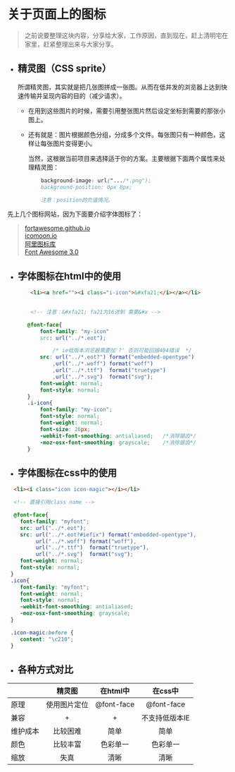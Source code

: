 # **关于页面上的图标**

> 之前说要整理这块内容，分享给大家，工作原因，直到现在，赶上清明宅在家里，赶紧整理出来与大家分享。 


 + ## 精灵图（CSS sprite）
	所谓精灵图，其实就是把几张图拼成一张图。从而在低并发的浏览器上达到快速传输并呈现内容的目的（减少请求）。
   - 在用到这些图片的时候，需要引用整张图片然后设定坐标到需要的那张小图上。
   - 还有就是：图片根据颜色分组，分成多个文件。每张图只有一种颜色，这样让每张图片变得更小。

		当然，这根据当前项目来选择适于你的方案。主要根据下面两个属性来处理精灵图：
		```css
			background-image: url(".../*.png");
    		background-position: 0px 0px;
	
			注意：position的负值情况。
		```


先上几个图标网站，因为下面要介绍字体图标了：
> [fortawesome.github.io](http://fortawesome.github.io/Font-Awesome/) \
> [icomoon.io](https://icomoon.io/)\
> [阿里图标库](http://www.iconfont.cn/collections)\
> [Font Awesome 3.0](http://www.bootcss.com/p/font-awesome/)


+ ## 字体图标在html中的使用
	```html
		<li><a href=""><i class="i-icon">&#xfa21;</i></a></li>
	
		
		<!-- 注意：&#xfa21; fa21为16进制 需要&#x -->

	```

	 ```css
		@font-face{
			font-family: "my-icon"
			src: url("../*.eot");

				/* ie低版本浏览器需要加'?' 否则可能回报404错误  */ 
			src: url("../*.eot?") format("embedded-opentype")
			 	,url("../*.woff") format("woff")
			 	,url("../*.ttf")  format("truetype")
			 	,url("../*.svg")  format("svg");
			font-weight: normal;
			font-style: normal;
		}
		.i-icon{
			font-family: "my-icon";
			font-style: normal;
			font-weight: normal;
			font-size: 26px;
			-webkit-font-smoothing: antialiased;   /*消除锯齿*/
			-moz-osx-font-smoothing: grayscale;    /*消除锯齿*/
		}

	```


+ ## 字体图标在css中的使用



```html
  <li><i class="icon icon-magic"></i></li>

  <!-- 直接引用class name -->
```

```css
  @font-face{
	font-family: "myfont";
	src: url("../*.eot");
	src: url("../*.eot?#iefix") format("embedded-opentype"),
	     url("../*.woff") format("woff"),
	     url("../*.ttf")  format("truetype"),
	     url("../*.svg")  format("svg");
	font-weight: normal;
	font-style: normal;
 }
 .icon{
	font-family: "myfont";
	font-weight: normal;
	font-style: normal;
	-webkit-font-smoothing: antialiased;
	-moz-osx-font-smoothing: grayscale;
 }

 .icon-magic:before {
	content: "\c210";
 }
```

+ ## 各种方式对比

|         | 精灵图       | 在html中   |在css中        |
| -----   |:----:        | :----:     |:----:         |
| 原理    | 使用图片定位 | @font-face |@font-face     |
| 兼容    |  +           |  +         |不支持低版本IE |
| 维护成本| 比较困难     | 简单       |简单           |
| 颜色    | 比较丰富     | 色彩单一   |色彩单一       |
| 缩放    | 失真         | 清晰       |清晰           |





















